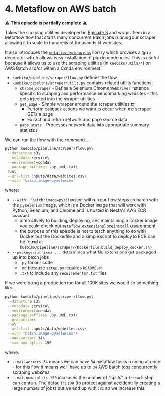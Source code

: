 # 4. Metaflow on AWS batch

:warning: **This episode is partially complete** :warning:

Takes the scraping utilities developed in [Episode 3](episode_03.md) and wraps them in a Metaflow flow that starts many concurrent Batch jobs running our scraper allowing it to scale to hundreds of thousands of websites.

It also introduces the [`metaflow_extensions`](https://github.com/nestauk/metaflow_extensions) library which provides a `@pip` decorator which allows easy installation of pip dependencies. This is useful because it allows us to use the scraping utilities (in `kuebiko/utils/*`) on AWS Batch and/or within a Conda environment.

-   `kuebiko/pipeline/scraper/flow.py` defines the flow
-   `kuebiko/pipeline/scraper/utils.py` contains related utility functions:
    -   `chrome_scraper` - Define a Selenium Chrome `WebDriver` instance specific to scraping and performance benchmarking websites - this gets injected into the scraper utilities
    -   `get_page` - Simple wrapper around the scraper utilities to:
        -   Perform callback actions we want to occur when the scraper GETs a page
        -   Extract and return network and page source data
    -   `page_stats` - Processes network data into appropriate summary statistics

We can run the flow with the command...

```bash
python kuebiko/pipeline/scraper/flow.py\
 --datastore s3\
 --metadata service\
 --environment=conda\
 --package-suffixes .py,.md,.txt\
 run\
 --url-list inputs/data/websites.csv\
 --with "batch:image=pyselenium"
```

where:

-   `--with: "batch:image=pyselenium"` will run our flow steps on batch with the `pyselenium` image, which is a Docker image that will work with Python, Selenium, and Chrome and is hosted in Nesta's AWS ECR account
    -   alternatively to building, deploying, and maintaining a Docker image you could check out [`metaflow_extensions`' `preinstall` environment](https://github.com/nestauk/metaflow_extensions#i-want-to-install-something-on-a-batch-machine-that-isnt-available-via-pip-or-conda-but-i-dont-want-to-build-and-maintain-my-own-docker-image)
    -   the purpose of this episode is not to teach anything to do with Docker but the Dockerfile and a simple script to deploy to ECR can be found at `kuebiko/pipeline/scraper/{Dockerfile,build_deploy_docker.sh}`
-   `--package-suffixes ...` determines what file extensions get packaged up into batch jobs
    -   `.py` for our code
    -   `.md` because `setup.py` requires `README.md`
    -   `.txt` to include any `requirements*.txt` files

If we were doing a production run for all 100K sites we would do something like...

```bash
python kuebiko/pipeline/scraper/flow.py\
 --datastore s3\
 --metadata service\
 --environment=conda\
 --package-suffixes .py,.md,.txt\
 --production\
 run\
 --url-list inputs/data/websites.csv\
 --with "batch:image=pyselenium"\
 --max-workers 34\
 --max-num-splits 150
```

where:

-   `--max-workers 34` means we can have `34` metaflow tasks running at once - for this flow it means we'll have up to `34` AWS batch jobs concurrently scraping websites
-   `--max-num-splits 150` increases the number of "splits" a `foreach` step can contain. The default is `100` (to protect against accidentally creating a large number of jobs) but we end up with `101` so we increase this.
